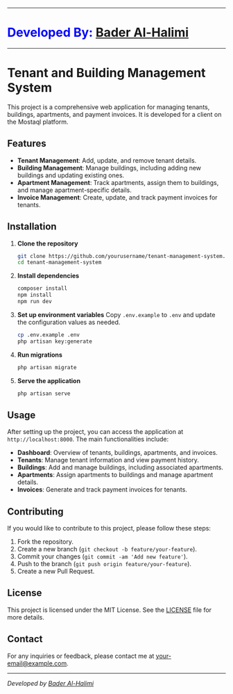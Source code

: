 ************************************
<h1 style="color:blue">Developed By: <a href="https://mostaql.com/u/BaderHalimi">Bader Al-Halimi</a></h1>

************************************

# Tenant and Building Management System

This project is a comprehensive web application for managing tenants, buildings, apartments, and payment invoices. It is developed for a client on the Mostaql platform.

## Features

- **Tenant Management**: Add, update, and remove tenant details.
- **Building Management**: Manage buildings, including adding new buildings and updating existing ones.
- **Apartment Management**: Track apartments, assign them to buildings, and manage apartment-specific details.
- **Invoice Management**: Create, update, and track payment invoices for tenants.

## Installation

1. **Clone the repository**
    ```sh
    git clone https://github.com/yourusername/tenant-management-system.git
    cd tenant-management-system
    ```

2. **Install dependencies**
    ```sh
    composer install
    npm install
    npm run dev
    ```

3. **Set up environment variables**
    Copy `.env.example` to `.env` and update the configuration values as needed.
    ```sh
    cp .env.example .env
    php artisan key:generate
    ```

4. **Run migrations**
    ```sh
    php artisan migrate
    ```

5. **Serve the application**
    ```sh
    php artisan serve
    ```

## Usage

After setting up the project, you can access the application at `http://localhost:8000`. The main functionalities include:

- **Dashboard**: Overview of tenants, buildings, apartments, and invoices.
- **Tenants**: Manage tenant information and view payment history.
- **Buildings**: Add and manage buildings, including associated apartments.
- **Apartments**: Assign apartments to buildings and manage apartment details.
- **Invoices**: Generate and track payment invoices for tenants.

## Contributing

If you would like to contribute to this project, please follow these steps:

1. Fork the repository.
2. Create a new branch (`git checkout -b feature/your-feature`).
3. Commit your changes (`git commit -am 'Add new feature'`).
4. Push to the branch (`git push origin feature/your-feature`).
5. Create a new Pull Request.

## License

This project is licensed under the MIT License. See the [LICENSE](LICENSE) file for more details.

## Contact

For any inquiries or feedback, please contact me at your-email@example.com.

---

*Developed by [Bader Al-Halimi](https://mostaql.com/u/BaderHalimi)*
